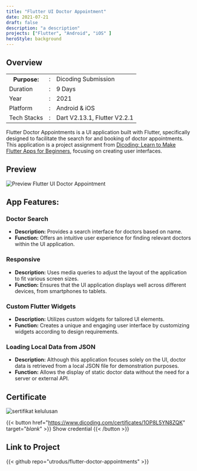 ```yaml
---
title: "Flutter UI Doctor Appointment"
date: 2021-07-21
draft: false
description: "a description"
projects: ["Flutter", "Android", "iOS" ]
heroStyle: background
---
```



## Overview
<table class="table-auto text-left text-base min-w-full">
    <tbody>
      <tr class="border-b py-2">
        <th scope="row" class="font-bold">Purpose:</th>
        <td class="font-bold">:</td>
        <td class="py-2">Dicoding Submission</td>
      </tr>
      <tr class="border-b py-2">
        <td class="font-bold">Duration</td>
        <td class="font-bold">:</td>
        <td class="py-2">9 Days</td>
      </tr>
      <tr class="border-b py-2">
        <td class="font-bold">Year</td>
        <td class="font-bold">:</td>
        <td class="py-2">2021</td>
      </tr>
      <tr class="border-b py-2">
        <td class="font-bold">Platform</td>
        <td class="font-bold">:</td>
        <td class="py-2">
          Android & iOS
          </td>
      </tr>        
      <tr class="border-b py-2">
        <td class="font-bold">Tech Stacks</td>
        <td class="font-bold">:</td>
        <td class="py-2">
          Dart V2.13.1, Flutter V2.2.1
          </td>
      </tr>        
    </tbody>
  </table>

Flutter Doctor Appointments is a UI application built with Flutter, specifically designed to facilitate the search for and booking of doctor appointments. This application is a project assignment from [Dicoding: Learn to Make Flutter Apps for Beginners](https://www.dicoding.com/academies/159), focusing on creating user interfaces.


## Preview
![Preview Flutter UI Doctor Appointment](https://media.giphy.com/media/53zeIyPdnbCSqHSEX8/giphy.gif)

## App Features:
### Doctor Search
- **Description:** Provides a search interface for doctors based on name.
- **Function:** Offers an intuitive user experience for finding relevant doctors within the UI application.

### Responsive
- **Description:** Uses media queries to adjust the layout of the application to fit various screen sizes.
- **Function:** Ensures that the UI application displays well across different devices, from smartphones to tablets.
  
### Custom Flutter Widgets
- **Description:** Utilizes custom widgets for tailored UI elements.
- **Function:** Creates a unique and engaging user interface by customizing widgets according to design requirements.
  
### Loading Local Data from JSON
- **Description:** Although this application focuses solely on the UI, doctor data is retrieved from a local JSON file for demonstration purposes.
- **Function:** Allows the display of static doctor data without the need for a server or external API.

## Certificate  
![sertifikat kelulusan](https://camo.githubusercontent.com/025f9842052309d2c66ecb8194b35c3ceb74cbb19fd783235ae872aa0b355311/68747470733a2f2f692e6962622e636f2f355930777851782f53637265656e73686f742d312e706e67)

{{< button href="https://www.dicoding.com/certificates/1OP8L5YN8ZQK" target="_blank_" >}}
Show credential
{{< /button >}}

 
## Link to Project
{{< github repo="utrodus/flutter-doctor-appointments" >}}

